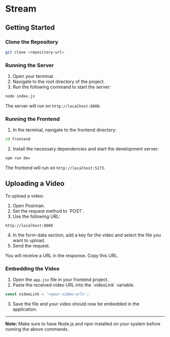 
# Stream

## Getting Started

### Clone the Repository
```bash
git clone <repository-url>
```

### Running the Server

1. Open your terminal.
2. Navigate to the root directory of the project.
3. Run the following command to start the server:
```bash
node index.js
```
The server will run on `http://localhost:8000`.

### Running the Frontend

1. In the terminal, navigate to the frontend directory:
```bash
cd frontend
```
2. Install the necessary dependencies and start the development server:
```bash
npm run dev
```
The frontend will run on `http://localhost:5173`.

## Uploading a Video

To upload a video:

1. Open Postman.
2. Set the request method to \`POST\`.
3. Use the following URL:
```
http://localhost:8000
```
4. In the form-data section, add a key for the video and select the file you want to upload.
5. Send the request. 

You will receive a URL in the response. Copy this URL.

### Embedding the Video

1. Open the `app.jsx` file in your frontend project.
2. Paste the received video URL into the \`videoLink\` variable.

```javascript
const videoLink = '<your-video-url>';
```

3. Save the file and your video should now be embedded in the application.

---

**Note:** Make sure to have Node.js and npm installed on your system before running the above commands.
